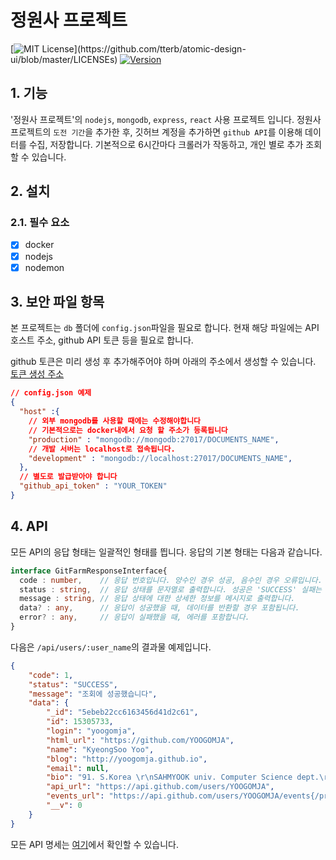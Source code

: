 # 정원사 프로젝트 

[![MIT License](https://img.shields.io/apm/l/atomic-design-ui.svg?)](https://github.com/tterb/atomic-design-ui/blob/master/LICENSEs)
[![Version](https://badge.fury.io/gh/tterb%2FHyde.svg)](https://badge.fury.io/gh/tterb%2FHyde)

## 1. 기능  

'정원사 프로젝트'의 `nodejs`, `mongodb`, `express`, `react` 사용 프로젝트 입니다. 
정원사 프로젝트의 `도전 기간`을 추가한 후, 깃허브 계정을 추가하면 `github API`를 이용해 데이터를 수집, 저장합니다. 
기본적으로 6시간마다 크롤러가 작동하고, 개인 별로 추가 조회할 수 있습니다.

## 2. 설치

### 2.1. 필수 요소 

- [x] docker
- [x] nodejs
- [x] nodemon

## 3. 보안 파일 항목 

본 프로젝트는 `db` 폴더에 `config.json`파일을 필요로 합니다. 현재 해당 파일에는 API 호스트 주소, github API 토큰 등을 필요로 합니다. 

github 토큰은 미리 생성 후 추가해주어야 하며 아래의 주소에서 생성할 수 있습니다.
[토큰 생성 주소](https://github.com/settings/tokens)

```json
// config.json 예제
{
  "host" :{
    // 외부 mongodb를 사용할 때에는 수정해야합니다
    // 기본적으로는 docker내에서 요청 할 주소가 등록됩니다
    "production" : "mongodb://mongodb:27017/DOCUMENTS_NAME",
    // 개발 서버는 localhost로 접속됩니다.
    "development" : "mongodb://localhost:27017/DOCUMENTS_NAME",
  },
  // 별도로 발급받아야 합니다
  "github_api_token" : "YOUR_TOKEN"
}
```

## 4. API  

모든 API의 응답 형태는 일괄적인 형태를 띕니다. 응답의 기본 형태는 다음과 같습니다. 

```typescript
interface GitFarmResponseInterface{
  code : number,    // 응답 번호입니다. 양수인 경우 성공, 음수인 경우 오류입니다.
  status : string,  // 응답 상태를 문자열로 출력합니다. 성공은 'SUCCESS' 실패는 'FAIL' 로 출력됩니다.
  message : string, // 응답 상태에 대한 상세한 정보를 메시지로 출력합니다.
  data? : any,      // 응답이 성공했을 때, 데이터를 반환할 경우 포함됩니다.
  error? : any,     // 응답이 실패했을 때, 에러를 포함합니다.
}
```

다음은 `/api/users/:user_name`의 결과물 예제입니다.

```json
{
    "code": 1,
    "status": "SUCCESS",
    "message": "조회에 성공했습니다",
    "data": {
        "_id": "5ebeb22cc6163456d41d2c61",
        "id": 15305733,
        "login": "yoogomja",
        "html_url": "https://github.com/YOOGOMJA",
        "name": "KyeongSoo Yoo",
        "blog": "http://yoogomja.github.io",
        "email": null,
        "bio": "91. S.Korea \r\nSAHMYOOK univ. Computer Science dept.\r\n\r\nWeb / iOS Programmer",
        "api_url": "https://api.github.com/users/YOOGOMJA",
        "events_url": "https://api.github.com/users/YOOGOMJA/events{/privacy}",
        "__v": 0
    }
}
```

모든 API 명세는 [여기](https://github.com/YOOGOMJA/github_garden_mern/wiki/2.0.API/)에서 확인할 수 있습니다.

